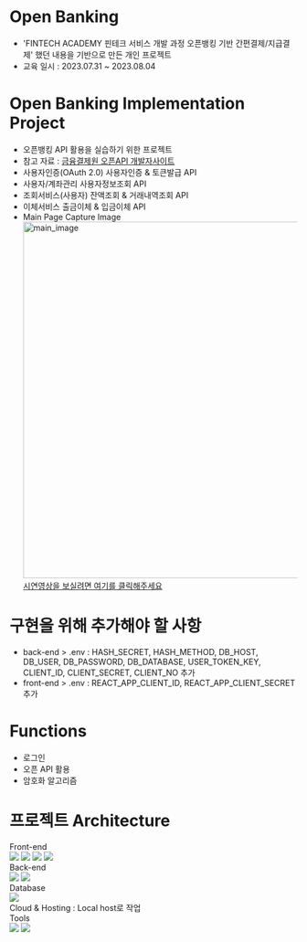 # Open Banking
- 'FINTECH ACADEMY 핀테크 서비스 개발 과정 오픈뱅킹 기반 간편결제/지급결제' 했던 내용을 기반으로 만든 개인 프로젝트
- 교육 일시 : 2023.07.31 ~ 2023.08.04

# Open Banking Implementation Project
- 오픈뱅킹 API 활용을 실습하기 위한 프로젝트
- 참고 자료 : [금융결제원 오픈API 개발자사이트](https://developers.kftc.or.kr/dev/doc/open-banking)
- 사용자인증(OAuth 2.0) 사용자인증 & 토큰발급 API
- 사용자/계좌관리 사용자정보조회 API
- 조회서비스(사용자) 잔액조회 & 거래내역조회 API
- 이체서비스 출금이체 & 입금이체 API
- Main Page Capture Image<br>
<img width="624" alt="main_image" src="https://github.com/kkh0331/Open_Banking/assets/99806443/9fe50fb2-a2af-4def-88e0-658dad57a1e8"><br>
[시연영상을 보실려면 여기를 클릭해주세요](https://www.youtube.com/watch?v=2zgDpbHXq-g)

# 구현을 위해 추가해야 할 사항
- back-end > .env : HASH_SECRET, HASH_METHOD, DB_HOST, DB_USER, DB_PASSWORD, DB_DATABASE, USER_TOKEN_KEY, CLIENT_ID, CLIENT_SECRET, CLIENT_NO 추가
- front-end > .env : REACT_APP_CLIENT_ID, REACT_APP_CLIENT_SECRET 추가

# Functions
- 로그인
- 오픈 API 활용
- 암호화 알고리즘

# 프로젝트 Architecture
Front-end<br>
<img src="https://img.shields.io/badge/React-61DAFB?style=flat-square&logo=React&logoColor=black"/> <img src="https://img.shields.io/badge/HTML5-E34F26?style=flat-square&logo=html5&logoColor=white"/> <img src="https://img.shields.io/badge/CSS3-1572B6?style=flat-square&logo=css3&logoColor=white"/> <img src="https://img.shields.io/badge/JavaScript-F7DF1E?style=flat-square&logo=javascript&logoColor=black"/><br>
Back-end<br>
<img src="https://img.shields.io/badge/Express-000000?style=flat-square&logo=Express&logoColor=white"/> <img src="https://img.shields.io/badge/Node.js-339933?style=flat-square&logo=Node.js&logoColor=white"/><br>
Database<br>
<img src="https://img.shields.io/badge/MySQL-4479A1?style=flat-square&logo=MySQL&logoColor=white"/><br>
Cloud & Hosting : Local host로 작업<br>
Tools<br>
<img src="https://img.shields.io/badge/Visual Studio Code-007ACC?style=flat-square&logo=Visual Studio Code&logoColor=white"/> <img src="https://img.shields.io/badge/Postman-FF6C37?style=flat-square&logo=Postman&logoColor=white"/><br>
